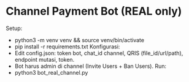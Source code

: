 # Channel Payment Bot (REAL only)
Setup:
- python3 -m venv venv && source venv/bin/activate
- pip install -r requirements.txt
Konfigurasi:
- Edit config.json: token bot, chat_id channel, QRIS (file_id/url/path), endpoint mutasi, token.
- Bot harus admin di channel (Invite Users + Ban Users).
Run:
- python3 bot_real_channel.py
